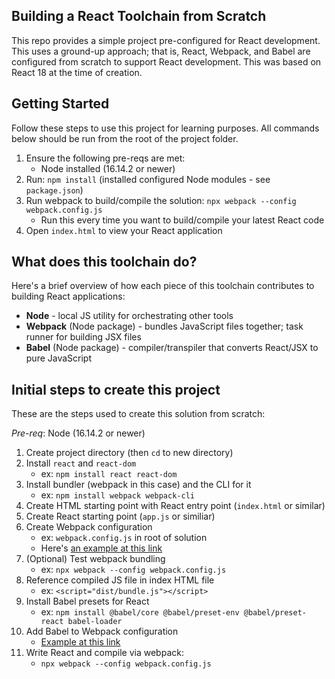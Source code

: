 ## Building a React Toolchain from Scratch

This repo provides a simple project pre-configured for React development. This uses a ground-up approach; that is, React, Webpack, and Babel are configured from scratch to support React development. This was based on React 18 at the time of creation.

## Getting Started

Follow these steps to use this project for learning purposes. All commands below should be run from the root of the project folder.

1. Ensure the following pre-reqs are met:
    * Node installed (16.14.2 or newer)
2. Run: `npm install` (installed configured Node modules - see `package.json`)
3. Run webpack to build/compile the solution: `npx webpack --config webpack.config.js`
    * Run this every time you want to build/compile your latest React code
4. Open `index.html` to view your React application

## What does this toolchain do?

Here's a brief overview of how each piece of this toolchain contributes to building React applications:

* **Node** - local JS utility for orchestrating other tools
* **Webpack** (Node package) - bundles JavaScript files together; task runner for building JSX files
* **Babel** (Node package) - compiler/transpiler that converts React/JSX to pure JavaScript

## Initial steps to create this project

These are the steps used to create this solution from scratch:

_Pre-req_: Node (16.14.2 or newer)

1. Create project directory (then `cd` to new directory)
2. Install `react` and `react-dom`
    * ex: `npm install react react-dom`
3. Install bundler (webpack in this case) and the CLI for it
    * ex: `npm install webpack webpack-cli`
4. Create HTML starting point with React entry point (`index.html` or similar)
5. Create React starting point (`app.js` or similiar)
6. Create Webpack configuration
    * ex: `webpack.config.js` in root of solution
    * Here's [an example at this link](https://hashinteractive.com/blog/complete-guide-to-webpack-configuration-for-react/)
7. (Optional) Test webpack bundling
    * ex: `npx webpack --config webpack.config.js`
8. Reference compiled JS file in index HTML file
    * ex: `<script="dist/bundle.js"></script>`
9. Install Babel presets for React
    * ex: `npm install @babel/core @babel/preset-env @babel/preset-react babel-loader`
10. Add Babel to Webpack configuration
    * [Example at this link](https://hashinteractive.com/blog/complete-guide-to-webpack-configuration-for-react/)
11. Write React and compile via webpack:
    * `npx webpack --config webpack.config.js`
